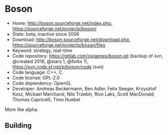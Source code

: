 # Boson

- Home: http://boson.sourceforge.net/index.php, https://sourceforge.net/projects/boson/
- State: beta, inactive since 2006
- Download: http://boson.sourceforge.net/download.php, https://sourceforge.net/projects/boson/files
- Keyword: strategy, real-time
- Code repository: https://gitlab.com/osgames/boson.git (backup of svn, @created 2018, @stars 1, @forks 1), https://svn.code.sf.net/p/boson/code (svn)
- Code language: C++, C
- Code license: GPL-2.0
- Code dependency: OpenGL
- Developer: Andreas Beckermann, Ben Adler, Felix Seeger, Krzysztof Kosz, Mickael Marchand, Nils Trzebin, Rivo Laks, Scott MacDonald, Thomas Capricelli, Timo Huebel

More like alpha.

## Building
